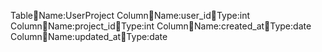 TableName:UserProject
ColumnName:user_idType:int
ColumnName:project_idType:int
ColumnName:created_atType:date
ColumnName:updated_atType:date
